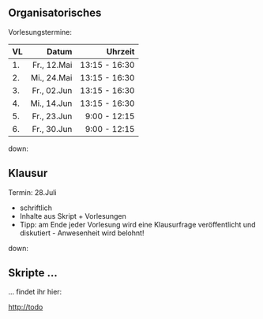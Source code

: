 ## Organisatorisches

Vorlesungstermine:

|VL|Datum|Uhrzeit|
|:----|----:|----:|
|1.|Fr., 12.Mai|13:15 - 16:30|
|2.|Mi., 24.Mai|13:15 - 16:30|
|3.|Fr., 02.Jun|13:15 - 16:30|
|4.|Mi., 14.Jun|13:15 - 16:30|
|5.|Fr., 23.Jun|9:00 - 12:15|
|6.|Fr., 30.Jun|9:00 - 12:15|

down:
## Klausur

Termin: 28.Juli

* schriftlich
* Inhalte aus Skript + Vorlesungen
* Tipp: am Ende jeder Vorlesung wird eine Klausurfrage veröffentlicht und diskutiert - Anwesenheit wird belohnt!<!-- .element: class="fragment" data-fragment-index="1" -->

down:
## Skripte ...

... findet ihr hier:

[http://todo](todo.com)
